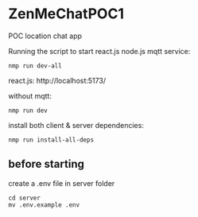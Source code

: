 # ZenMeChatPOC1

POC location chat app

Running the script to start react.js node.js mqtt service:

```
nmp run dev-all
```

react.js: http://localhost:5173/

without mqtt:

```
nmp run dev
```

install both client & server dependencies:

```
nmp run install-all-deps
```

## before starting

create a .env file in server folder

```
cd server
mv .env.example .env
```

